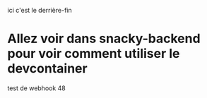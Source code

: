 ici c'est le derrière-fin

# Allez voir dans snacky-backend pour voir comment utiliser le devcontainer

test de webhook 48
